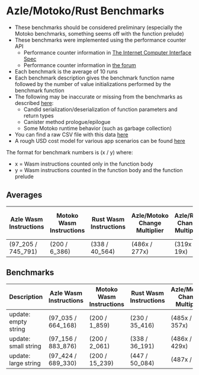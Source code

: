 # Azle/Motoko/Rust Benchmarks

-   These benchmarks should be considered preliminary (especially the Motoko benchmarks, something seems off with the function prelude)
-   These benchmarks were implemented using the performance counter API
    -   Performance counter information in [The Internet Computer Interface Spec](https://internetcomputer.org/docs/current/references/ic-interface-spec/#system-api-imports)
    -   Performance counter information in [the forum](https://forum.dfinity.org/t/introducing-performance-counter-on-the-internet-computer/14027)
-   Each benchmark is the average of 10 runs
-   Each benchmark description gives the benchmark function name followed by the number of value initializations performed by the benchmark function
-   The following may be inaccurate or missing from the benchmarks as described [here](https://forum.dfinity.org/t/introducing-performance-counter-on-the-internet-computer/14027):
    -   Candid serialization/deserialization of function parameters and return types
    -   Canister method prologue/epilogue
    -   Some Motoko runtime behavior (such as garbage collection)
-   You can find a raw CSV file with this data [here](./benchmarks.csv)
-   A rough USD cost model for various app scenarios can be found [here](https://docs.google.com/spreadsheets/d/1PQ53R9hYE1fuMB_z-Bl6dyymm7end7rVJ85TvGEh0BQ)

The format for benchmark numbers is (x / y) where:

-   x = Wasm instructions counted only in the function body
-   y = Wasm instructions counted in the function body and the function prelude

## Averages

| Azle Wasm Instructions | Motoko Wasm Instructions | Rust Wasm Instructions | Azle/Motoko Change Multiplier | Azle/Rust Change Multiplier | Motoko/Azle Change Multiplier | Motoko/Rust Change Multiplier | Average Rust/Azle Change Multiplier | Rust/Motoko Change Multiplier |
| ---------------------- | ------------------------ | ---------------------- | ----------------------------- | --------------------------- | ----------------------------- | ----------------------------- | ----------------------------------- | ----------------------------- |
| (97_205 / 745_791)     | (200 / 6_386)            | (338 / 40_564)         | (486x / 277x)                 | (319x / 19x)                | (-486x / -277x)               | (-2x / -13x)                  | (-319x / -19x)                      | (2x / 13x)                    |

## Benchmarks

| Description          | Azle Wasm Instructions | Motoko Wasm Instructions | Rust Wasm Instructions | Azle/Motoko Change Multiplier | Azle/Rust Change Multiplier | Motoko/Azle Change Multiplier | Motoko/Rust Change Multiplier | Rust/Azle Change Multiplier | Rust/Motoko Change Multiplier |
| -------------------- | ---------------------- | ------------------------ | ---------------------- | ----------------------------- | --------------------------- | ----------------------------- | ----------------------------- | --------------------------- | ----------------------------- |
| update: empty string | (97_035 / 664_168)     | (200 / 1_859)            | (230 / 35_416)         | (485x / 357x)                 | (432x / 19x)                | (-485x / -357x)               | (-1x / -19x)                  | (-432x / -19x)              | (1x / 19x)                    |
| update: small string | (97_156 / 883_876)     | (200 / 2_061)            | (338 / 36_191)         | (486x / 429x)                 | (294x / 24x)                | (-486x / -429x)               | (-2x / -18x)                  | (-294x / -24x)              | (2x / 18x)                    |
| update: large string | (97_424 / 689_330)     | (200 / 15_239)           | (447 / 50_084)         | (487x / 45x)                  | (230x / 14x)                | (-487x / -45x)                | (-2x / -3x)                   | (-230x / -14x)              | (2x / 3x)                     |
